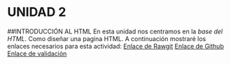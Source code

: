 # UNIDAD 2
##INTRODUCCIÓN AL HTML
En esta unidad nos centramos en la *base del HTML*. Como diseñar una pagina HTML. A continuación mostraré los enlaces necesarios para esta actividad:
[Enlace de Rawgit]( )
[Enlace de Github]( )
[Enlace de validación]( )
